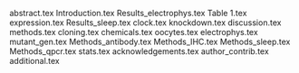 abstract.tex
Introduction.tex
Results_electrophys.tex
Table 1.tex
expression.tex
Results_sleep.tex
clock.tex
knockdown.tex
discussion.tex
methods.tex
cloning.tex
chemicals.tex
oocytes.tex
electrophys.tex
mutant_gen.tex
Methods_antibody.tex
Methods_IHC.tex
Methods_sleep.tex
Methods_qpcr.tex
stats.tex
acknowledgements.tex
author_contrib.tex
additional.tex